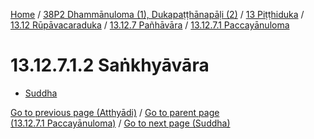 
[Home](/) / [38P2 Dhammānuloma (1), Dukapaṭṭhānapāḷi (2)](../../../...md) / [13 Piṭṭhiduka](../../...md) / [13.12 Rūpāvacaraduka](../...md) / [13.12.7 Pañhāvāra](...md) / [13.12.7.1 Paccayānuloma](../38P2/13/13.12/13.12.7/13.12.7.1.md)

# 13.12.7.1.2 Saṅkhyāvāra

* [Suddha](13.12.7.1.2/Suddha.md)

[Go to previous page (Atthyādi)](13.12.7.1.1/Atthyadi.md) / [Go to parent page (13.12.7.1 Paccayānuloma)](../38P2/13/13.12/13.12.7/13.12.7.1.md) / [Go to next page (Suddha)](13.12.7.1.2/Suddha.md)


